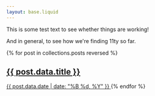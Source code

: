 ```yaml
---
layout: base.liquid
---
```


This is some test text to see whether things are working! 

And in general, to see how we're finding 11ty so far.

{% for post in collections.posts reversed %}
  <a href="{{ post.url }}">
    <h2>{{ post.data.title }}</h2>
    <time>{{ post.data.date | date: "%B %d, %Y" }}</time>
  </a>
{% endfor %}